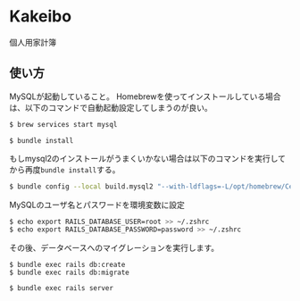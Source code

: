 # Kakeibo

個人用家計簿

## 使い方

MySQLが起動していること。
Homebrewを使ってインストールしている場合は、以下のコマンドで自動起動設定してしまうのが良い。
```bash
$ brew services start mysql
```

```
$ bundle install
```

もしmysql2のインストールがうまくいかない場合は以下のコマンドを実行してから再度`bundle install`する。

```bash
$ bundle config --local build.mysql2 "--with-ldflags=-L/opt/homebrew/Cellar/zstd/1.5.0/lib" "--with-opt-dir=/opt/homebrew/opt/openssl"
```

MySQLのユーザ名とパスワードを環境変数に設定

```bash
$ echo export RAILS_DATABASE_USER=root >> ~/.zshrc
$ echo export RAILS_DATABASE_PASSWORD=password >> ~/.zshrc
```

その後、データベースへのマイグレーションを実行します。

```
$ bundle exec rails db:create
$ bundle exec rails db:migrate
```

```
$ bundle exec rails server
```
